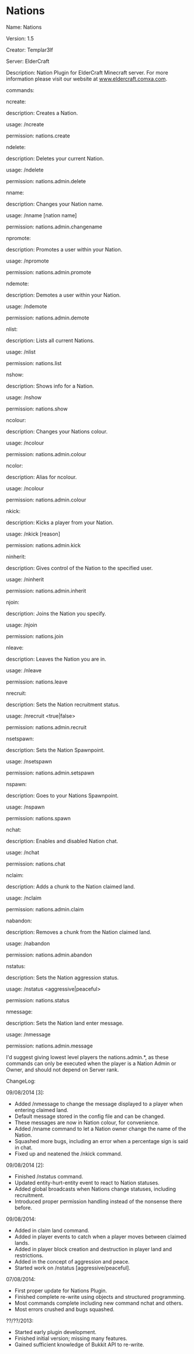 Nations
=======

Name: Nations

Version: 1.5

Creator: Templar3lf

Server: ElderCraft

Description: Nation Plugin for ElderCraft Minecraft server. For more information please visit our website at www.eldercraft.comxa.com.

commands:

ncreate:

description: Creates a Nation.

usage: /ncreate <nation name>

permission: nations.create


ndelete:

description: Deletes your current Nation.

usage: /ndelete

permission: nations.admin.delete


nname:

description: Changes your Nation name.

usage: /nname [nation name]

permission: nations.admin.changename


npromote:

description: Promotes a user within your Nation.

usage: /npromote <player name>

permission: nations.admin.promote


ndemote:

description: Demotes a user within your Nation.

usage: /ndemote <player name>

permission: nations.admin.demote


nlist:

description: Lists all current Nations.

usage: /nlist

permission: nations.list


nshow:

description: Shows info for a Nation.

usage: /nshow <nation name>

permission: nations.show


ncolour:

description: Changes your Nations colour.

usage: /ncolour <colour>

permission: nations.admin.colour


ncolor:

description: Alias for ncolour.

usage: /ncolour <color>

permission: nations.admin.colour


nkick:

description: Kicks a player from your Nation.

usage: /nkick <player name> [reason]

permission: nations.admin.kick


ninherit:

description: Gives control of the Nation to the specified user.

usage: /ninherit <player name>

permission: nations.admin.inherit


njoin:

description: Joins the Nation you specify.

usage: /njoin <nation name>

permission: nations.join


nleave:

description: Leaves the Nation you are in.

usage: /nleave

permission: nations.leave


nrecruit:

description: Sets the Nation recruitment status.

usage: /nrecruit <true|false>

permission: nations.admin.recruit


nsetspawn:

description: Sets the Nation Spawnpoint.

usage: /nsetspawn

permission: nations.admin.setspawn


nspawn:

description: Goes to your Nations Spawnpoint.

usage: /nspawn

permission: nations.spawn


nchat:

description: Enables and disabled Nation chat.

usage: /nchat

permission: nations.chat


nclaim:

description: Adds a chunk to the Nation claimed land.

usage: /nclaim

permission: nations.admin.claim


nabandon:

description: Removes a chunk from the Nation claimed land.

usage: /nabandon

permission: nations.admin.abandon


nstatus:

description: Sets the Nation aggression status.

usage: /nstatus <aggressive|peaceful>

permission: nations.status


nmessage:

description: Sets the Nation land enter message.

usage: /nmessage <message>

permission: nations.admin.message


I'd suggest giving lowest level players the nations.admin.*, as these commands can only be executed when the player is a Nation Admin or Owner, and should not depend on Server rank.

ChangeLog:

09/08/2014 [3]:
- Added /nmessage to change the message displayed to a player when entering claimed land.
- Default message stored in the config file and can be changed.
- These messages are now in Nation colour, for convenience.
- Added /nname command to let a Nation owner change the name of the Nation.
- Squashed more bugs, including an error when a percentage sign is said in chat.
- Fixed up and neatened the /nkick command.

09/08/2014 [2]:
- Finished /nstatus command.
- Updated entity-hurt-entity event to react to Nation statuses.
- Added global broadcasts when Nations change statuses, including recruitment.
- Introduced proper permission handling instead of the nonsense there before.

09/08/2014:
- Added in claim land command.
- Added in player events to catch when a player moves between claimed lands.
- Added in player block creation and destruction in player land and restrictions.
- Added in the concept of aggression and peace.
- Started work on /nstatus [aggressive/peaceful].

07/08/2014:
- First proper update for Nations Plugin.
- Finished complete re-write using objects and structured programming.
- Most commands complete including new command nchat and others.
- Most errors crushed and bugs squashed.

??/??/2013:
- Started early plugin development.
- Finished initial version; missing many features.
- Gained sufficient knowledge of Bukkit API to re-write.
